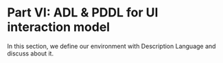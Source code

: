 # Part VI: ADL & PDDL for UI interaction model

In this section, we define our environment with Description Language and discuss about it.

